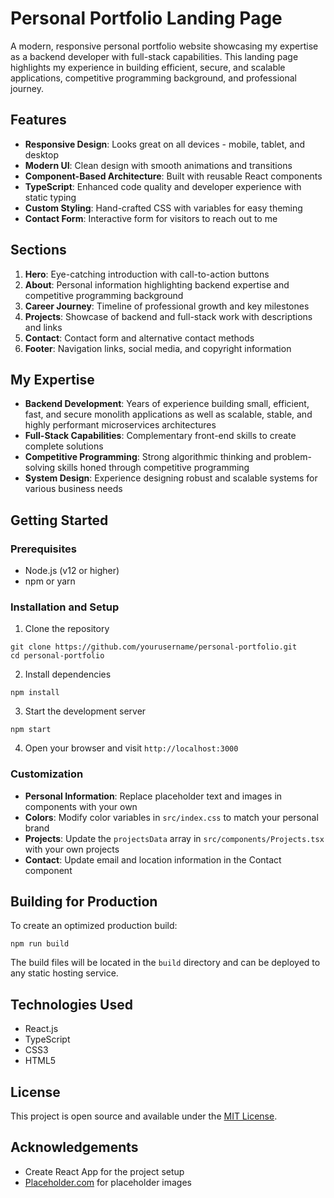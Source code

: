 # Personal Portfolio Landing Page

A modern, responsive personal portfolio website showcasing my expertise as a backend developer with full-stack capabilities. This landing page highlights my experience in building efficient, secure, and scalable applications, competitive programming background, and professional journey.

## Features

- **Responsive Design**: Looks great on all devices - mobile, tablet, and desktop
- **Modern UI**: Clean design with smooth animations and transitions
- **Component-Based Architecture**: Built with reusable React components
- **TypeScript**: Enhanced code quality and developer experience with static typing
- **Custom Styling**: Hand-crafted CSS with variables for easy theming
- **Contact Form**: Interactive form for visitors to reach out to me

## Sections

1. **Hero**: Eye-catching introduction with call-to-action buttons
2. **About**: Personal information highlighting backend expertise and competitive programming background
3. **Career Journey**: Timeline of professional growth and key milestones
4. **Projects**: Showcase of backend and full-stack work with descriptions and links
5. **Contact**: Contact form and alternative contact methods
6. **Footer**: Navigation links, social media, and copyright information

## My Expertise

- **Backend Development**: Years of experience building small, efficient, fast, and secure monolith applications as well as scalable, stable, and highly performant microservices architectures
- **Full-Stack Capabilities**: Complementary front-end skills to create complete solutions
- **Competitive Programming**: Strong algorithmic thinking and problem-solving skills honed through competitive programming
- **System Design**: Experience designing robust and scalable systems for various business needs

## Getting Started

### Prerequisites

- Node.js (v12 or higher)
- npm or yarn

### Installation and Setup

1. Clone the repository
```
git clone https://github.com/yourusername/personal-portfolio.git
cd personal-portfolio
```

2. Install dependencies
```
npm install
```

3. Start the development server
```
npm start
```

4. Open your browser and visit `http://localhost:3000`

### Customization

- **Personal Information**: Replace placeholder text and images in components with your own
- **Colors**: Modify color variables in `src/index.css` to match your personal brand
- **Projects**: Update the `projectsData` array in `src/components/Projects.tsx` with your own projects
- **Contact**: Update email and location information in the Contact component

## Building for Production

To create an optimized production build:

```
npm run build
```

The build files will be located in the `build` directory and can be deployed to any static hosting service.

## Technologies Used

- React.js
- TypeScript
- CSS3
- HTML5

## License

This project is open source and available under the [MIT License](LICENSE).

## Acknowledgements

- Create React App for the project setup
- [Placeholder.com](https://placeholder.com) for placeholder images
